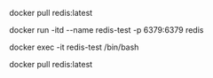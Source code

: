 docker pull redis:latest

docker run -itd --name redis-test -p 6379:6379 redis

docker exec -it redis-test /bin/bash

docker pull redis:latest